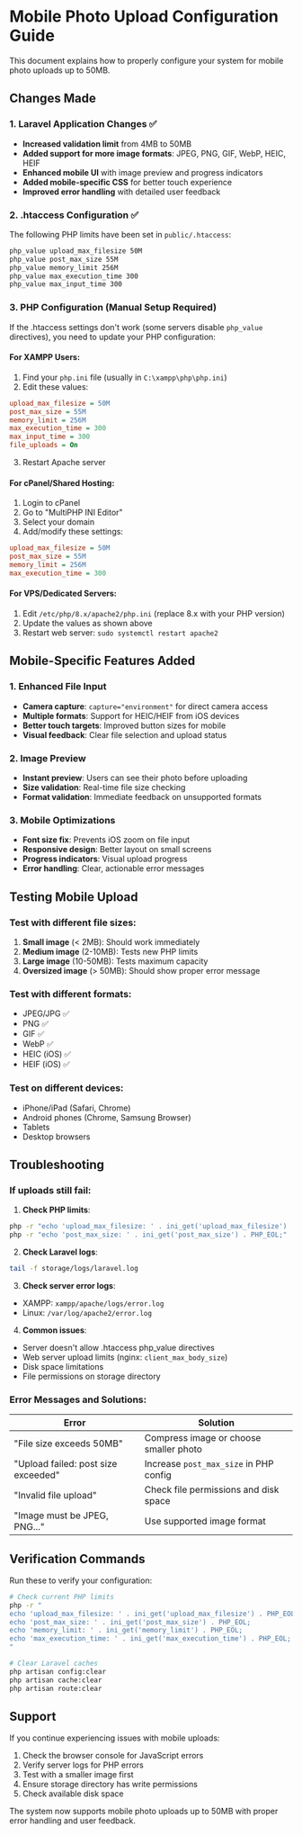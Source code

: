# Mobile Photo Upload Configuration Guide

This document explains how to properly configure your system for mobile photo uploads up to 50MB.

## Changes Made

### 1. Laravel Application Changes ✅
- **Increased validation limit** from 4MB to 50MB
- **Added support for more image formats**: JPEG, PNG, GIF, WebP, HEIC, HEIF
- **Enhanced mobile UI** with image preview and progress indicators
- **Added mobile-specific CSS** for better touch experience
- **Improved error handling** with detailed user feedback

### 2. .htaccess Configuration ✅
The following PHP limits have been set in `public/.htaccess`:
```apache
php_value upload_max_filesize 50M
php_value post_max_size 55M
php_value memory_limit 256M
php_value max_execution_time 300
php_value max_input_time 300
```

### 3. PHP Configuration (Manual Setup Required)

If the .htaccess settings don't work (some servers disable `php_value` directives), you need to update your PHP configuration:

#### For XAMPP Users:
1. Find your `php.ini` file (usually in `C:\xampp\php\php.ini`)
2. Edit these values:
```ini
upload_max_filesize = 50M
post_max_size = 55M
memory_limit = 256M
max_execution_time = 300
max_input_time = 300
file_uploads = On
```
3. Restart Apache server

#### For cPanel/Shared Hosting:
1. Login to cPanel
2. Go to "MultiPHP INI Editor"
3. Select your domain
4. Add/modify these settings:
```ini
upload_max_filesize = 50M
post_max_size = 55M
memory_limit = 256M
max_execution_time = 300
```

#### For VPS/Dedicated Servers:
1. Edit `/etc/php/8.x/apache2/php.ini` (replace 8.x with your PHP version)
2. Update the values as shown above
3. Restart web server: `sudo systemctl restart apache2`

## Mobile-Specific Features Added

### 1. Enhanced File Input
- **Camera capture**: `capture="environment"` for direct camera access
- **Multiple formats**: Support for HEIC/HEIF from iOS devices
- **Better touch targets**: Improved button sizes for mobile
- **Visual feedback**: Clear file selection and upload status

### 2. Image Preview
- **Instant preview**: Users can see their photo before uploading
- **Size validation**: Real-time file size checking
- **Format validation**: Immediate feedback on unsupported formats

### 3. Mobile Optimizations
- **Font size fix**: Prevents iOS zoom on file input
- **Responsive design**: Better layout on small screens
- **Progress indicators**: Visual upload progress
- **Error handling**: Clear, actionable error messages

## Testing Mobile Upload

### Test with different file sizes:
1. **Small image** (< 2MB): Should work immediately
2. **Medium image** (2-10MB): Tests new PHP limits
3. **Large image** (10-50MB): Tests maximum capacity
4. **Oversized image** (> 50MB): Should show proper error message

### Test with different formats:
- JPEG/JPG ✅
- PNG ✅
- GIF ✅
- WebP ✅
- HEIC (iOS) ✅
- HEIF (iOS) ✅

### Test on different devices:
- iPhone/iPad (Safari, Chrome)
- Android phones (Chrome, Samsung Browser)
- Tablets
- Desktop browsers

## Troubleshooting

### If uploads still fail:

1. **Check PHP limits**:
```bash
php -r "echo 'upload_max_filesize: ' . ini_get('upload_max_filesize') . PHP_EOL;"
php -r "echo 'post_max_size: ' . ini_get('post_max_size') . PHP_EOL;"
```

2. **Check Laravel logs**:
```bash
tail -f storage/logs/laravel.log
```

3. **Check server error logs**:
- XAMPP: `xampp/apache/logs/error.log`
- Linux: `/var/log/apache2/error.log`

4. **Common issues**:
- Server doesn't allow .htaccess php_value directives
- Web server upload limits (nginx: `client_max_body_size`)
- Disk space limitations
- File permissions on storage directory

### Error Messages and Solutions:

| Error | Solution |
|-------|----------|
| "File size exceeds 50MB" | Compress image or choose smaller photo |
| "Upload failed: post size exceeded" | Increase `post_max_size` in PHP config |
| "Invalid file upload" | Check file permissions and disk space |
| "Image must be JPEG, PNG..." | Use supported image format |

## Verification Commands

Run these to verify your configuration:

```bash
# Check current PHP limits
php -r "
echo 'upload_max_filesize: ' . ini_get('upload_max_filesize') . PHP_EOL;
echo 'post_max_size: ' . ini_get('post_max_size') . PHP_EOL;
echo 'memory_limit: ' . ini_get('memory_limit') . PHP_EOL;
echo 'max_execution_time: ' . ini_get('max_execution_time') . PHP_EOL;
"

# Clear Laravel caches
php artisan config:clear
php artisan cache:clear
php artisan route:clear
```

## Support

If you continue experiencing issues with mobile uploads:

1. Check the browser console for JavaScript errors
2. Verify server logs for PHP errors
3. Test with a smaller image first
4. Ensure storage directory has write permissions
5. Check available disk space

The system now supports mobile photo uploads up to 50MB with proper error handling and user feedback. 